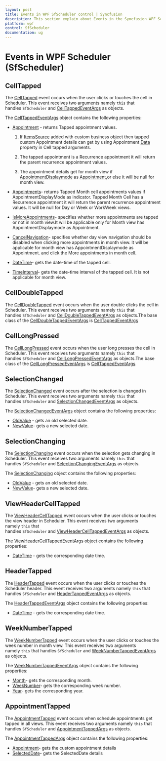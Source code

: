 ```yaml
---
layout: post
title: Events in WPF SfScheduler control | Syncfusion
description: This section explain about Events in the Syncfusion WPF Scheduler (SfScheduler) control and more details. 
platform: wpf
control: SfScheduler
documentation: ug
---
```


# Events in WPF Scheduler (SfScheduler)

## CellTapped

The [CellTapped](https://help.syncfusion.com/cr/wpf/Syncfusion.UI.Xaml.Scheduler.SfScheduler.html) event occurs when the user clicks or touches the cell in Scheduler.
This event receives two arguments namely `this` that handles `SfScheduler` and [CellTappedEventArgs](https://help.syncfusion.com/cr/wpf/Syncfusion.UI.Xaml.Scheduler.CellTappedEventArgs.html) as objects.

The [CellTappedEventArgs](https://help.syncfusion.com/cr/wpf/Syncfusion.UI.Xaml.Scheduler.CellTappedEventArgs.html) object contains the following properties:

* [Appointment](https://help.syncfusion.com/cr/wpf/Syncfusion.UI.Xaml.Scheduler.CellTappedEventArgs.html#Syncfusion_UI_Xaml_Scheduler_CellTappedEventArgs_Appointment) - returns Tapped appointment values.

    1. If [ItemsSource](https://help.syncfusion.com/cr/wpf/Syncfusion.UI.Xaml.Scheduler.SfScheduler.html#Syncfusion_UI_Xaml_Scheduler_SfScheduler_ItemsSourceProperty) added with custom business object then tapped custom Appointment details can get by using Appointment [Data](https://help.syncfusion.com/cr/wpf/Syncfusion.UI.Xaml.Scheduler.ScheduleAppointment.html#Syncfusion_UI_Xaml_Scheduler_ScheduleAppointment_Data) property in Cell tapped arguments. 

    2. The tapped appointment is a Recurrence appointment it will return the parent recurrence appointment values. 

    3. The appointment details get for month view if [AppointmentDisplaymode](https://help.syncfusion.com/cr/wpf/Syncfusion.UI.Xaml.Scheduler.MonthViewSettings.html#Syncfusion_UI_Xaml_Scheduler_MonthViewSettings_AppointmentDisplayMode) as [Appointment](https://help.syncfusion.com/cr/wpf/Syncfusion.UI.Xaml.Scheduler.CellTappedEventArgs.html#Syncfusion_UI_Xaml_Scheduler_CellTappedEventArgs_Appointment),or else it will be null for month view.
* [Appointments](https://help.syncfusion.com/cr/wpf/Syncfusion.UI.Xaml.Scheduler.CellTappedEventArgs.html#Syncfusion_UI_Xaml_Scheduler_CellTappedEventArgs_Appointments)- returns Tapped Month cell appointments values if AppointmentDisplayMode as indicator. Tapped Month Cell has a Recurrence appointment it will return the parent recurrence appointment values. It will be null for Day or Week or WorkWeek views.
* [IsMoreAppointments](https://help.syncfusion.com/cr/wpf/Syncfusion.UI.Xaml.Scheduler.CellTappedEventArgs.html#Syncfusion_UI_Xaml_Scheduler_CellTappedEventArgs_IsMoreAppointments)- specifies whether more appointments are tapped or not in month view.It will be applicable only for Month view has  AppointmentDisplaymode as Appointment.
* [CancelNavigation](https://help.syncfusion.com/cr/wpf/Syncfusion.UI.Xaml.Scheduler.CellTappedEventArgs.html#Syncfusion_UI_Xaml_Scheduler_CellTappedEventArgs_CancelNavigation)- specifies whether day view navigation should be disabled when clicking more appointments in month view. It will be applicable for month view has AppointmentDisplaymode as Appointment. and click the More appointments in month cell.
* [DateTime](https://help.syncfusion.com/cr/wpf/Syncfusion.UI.Xaml.Scheduler.CellTappedEventArgs.html#Syncfusion_UI_Xaml_Scheduler_CellTappedEventArgs_DateTime)- gets the date-time of the tapped cell.
* [TimeInterval](https://help.syncfusion.com/cr/wpf/Syncfusion.UI.Xaml.Scheduler.CellTappedEventArgs.html#Syncfusion_UI_Xaml_Scheduler_CellTappedEventArgs_TimeInterval)- gets the date-time interval of the tapped cell. It is not applicable for month view.

## CellDoubleTapped

The [CellDoubleTapped](https://help.syncfusion.com/cr/wpf/Syncfusion.UI.Xaml.Scheduler.SfScheduler.html) event occurs when the user double clicks the cell in Scheduler. This event receives two arguments namely `this` that handles `SfScheduler` and [CellDoubleTappedEventArgs](https://help.syncfusion.com/cr/wpf/Syncfusion.UI.Xaml.Scheduler.CellDoubleTappedEventArgs.html) as objects.The base class of the [CellDoubleTappedEventArgs](https://help.syncfusion.com/cr/wpf/Syncfusion.UI.Xaml.Scheduler.CellDoubleTappedEventArgs.html) is [CellTappedEventArgs](https://help.syncfusion.com/cr/wpf/Syncfusion.UI.Xaml.Scheduler.CellTappedEventArgs.html)

## CellLongPressed

The [CellLongPressed](https://help.syncfusion.com/cr/wpf/Syncfusion.UI.Xaml.Scheduler.SfScheduler.html) event occurs when the user long presses the cell in Scheduler. This event receives two arguments namely `this` that handles `SfScheduler` and [CellLongPressedEventArgs](https://help.syncfusion.com/cr/wpf/Syncfusion.UI.Xaml.Scheduler.CellLongPressedEventArgs.html) as objects.The base class of the [CellLongPressedEventArgs](https://help.syncfusion.com/cr/wpf/Syncfusion.UI.Xaml.Scheduler.CellLongPressedEventArgs.html) is [CellTappedEventArgs](https://help.syncfusion.com/cr/wpf/Syncfusion.UI.Xaml.Scheduler.CellTappedEventArgs.html)

## SelectionChanged

The [SelectionChanged](https://help.syncfusion.com/cr/wpf/Syncfusion.UI.Xaml.Scheduler.SfScheduler.html) event occurs after the selection is changed in Scheduler. This event receives two arguments namely `this` that handles `SfScheduler` and [SelectionChangedEventArgs](https://help.syncfusion.com/cr/wpf/Syncfusion.UI.Xaml.Scheduler.SelectionChangedEventArgs.html) as objects.

The [SelectionChangedEventArgs](https://help.syncfusion.com/cr/wpf/Syncfusion.UI.Xaml.Scheduler.SelectionChangedEventArgs.html) object contains the following properties:

* [OldValue](https://help.syncfusion.com/cr/wpf/Syncfusion.UI.Xaml.Scheduler.SelectionChangedEventArgs.html#Syncfusion_UI_Xaml_Scheduler_SelectionChangedEventArgs_OldValue) - gets an old selected date.
* [NewValue](https://help.syncfusion.com/cr/wpf/Syncfusion.UI.Xaml.Scheduler.SelectionChangedEventArgs.html#Syncfusion_UI_Xaml_Scheduler_SelectionChangedEventArgs_NewValue)- gets a new selected date.

## SelectionChanging 

The [SelectionChanging](https://help.syncfusion.com/cr/wpf/Syncfusion.UI.Xaml.Scheduler.SfScheduler.html) event occurs when the selection gets changing in Scheduler. This event receives two arguments namely `this` that handles `SfScheduler` and [SelectionChangingEventArgs](https://help.syncfusion.com/cr/wpf/Syncfusion.UI.Xaml.Scheduler.SelectionChangingEventArgs.html) as objects.

The [SelectionChanging](https://help.syncfusion.com/cr/wpf/Syncfusion.UI.Xaml.Scheduler.SelectionChangingEventArgs.html) object contains the following properties:

* [OldValue](https://help.syncfusion.com/cr/wpf/Syncfusion.UI.Xaml.Scheduler.SelectionChangingEventArgs.html#Syncfusion_UI_Xaml_Scheduler_SelectionChangingEventArgs_OldValue) - gets an old selected date.
* [NewValue](https://help.syncfusion.com/cr/wpf/Syncfusion.UI.Xaml.Scheduler.SelectionChangingEventArgs.html#Syncfusion_UI_Xaml_Scheduler_SelectionChangingEventArgs_NewValue)- gets a new selected date.

## ViewHeaderCellTapped

The [ViewHeaderCellTapped](https://help.syncfusion.com/cr/wpf/Syncfusion.UI.Xaml.Scheduler.SfScheduler.html) event occurs when the user clicks or touches the view header in Scheduler. This event receives two arguments namely `this` that handles `SfScheduler` and [ViewHeaderCellTappedEventArgs](https://help.syncfusion.com/cr/wpf/Syncfusion.UI.Xaml.Scheduler.ViewHeaderCellTappedEventArgs.html) as objects.

The [ViewHeaderCellTappedEventArgs](https://help.syncfusion.com/cr/wpf/Syncfusion.UI.Xaml.Scheduler.ViewHeaderCellTappedEventArgs.html) object contains the following properties:

* [DateTime](https://help.syncfusion.com/cr/wpf/Syncfusion.UI.Xaml.Scheduler.ViewHeaderCellTappedEventArgs.html#Syncfusion_UI_Xaml_Scheduler_ViewHeaderCellTappedEventArgs_DateTime) - gets the corresponding date time.

## HeaderTapped

The [HeaderTapped](https://help.syncfusion.com/cr/wpf/Syncfusion.UI.Xaml.Scheduler.SfScheduler.html) event occurs when the user clicks or touches the Scheduler header. This event receives two arguments namely `this` that handles `SfScheduler` and [HeaderTappedEventArgs](https://help.syncfusion.com/cr/wpf/Syncfusion.UI.Xaml.Scheduler.HeaderTappedEventArgs.html) as objects.

The [HeaderTappedEventArgs](https://help.syncfusion.com/cr/wpf/Syncfusion.UI.Xaml.Scheduler.HeaderTappedEventArgs.html) object contains the following properties:

* [DateTime](https://help.syncfusion.com/cr/wpf/Syncfusion.UI.Xaml.Scheduler.HeaderTappedEventArgs.html#Syncfusion_UI_Xaml_Scheduler_HeaderTappedEventArgs_DateTime) - gets the corresponding date time.

## WeekNumberTapped

The [WeekNumberTapped](https://help.syncfusion.com/cr/wpf/Syncfusion.UI.Xaml.Scheduler.SfScheduler.html) event occurs when the user clicks or touches the week number in month view. This event receives two arguments namely `this` that handles `SfScheduler` and [WeekNumberTappedEventArgs](https://help.syncfusion.com/cr/wpf/Syncfusion.UI.Xaml.Scheduler.WeekNumberTappedEventArgs.html) as objects.

The [WeekNumberTappedEventArgs](https://help.syncfusion.com/cr/wpf/Syncfusion.UI.Xaml.Scheduler.WeekNumberTappedEventArgs.html) object contains the following properties:

* [Month](https://help.syncfusion.com/cr/wpf/Syncfusion.UI.Xaml.Scheduler.WeekNumberTappedEventArgs.html#Syncfusion_UI_Xaml_Scheduler_WeekNumberTappedEventArgs_Month)- gets the corresponding month.
* [WeekNumber](https://help.syncfusion.com/cr/wpf/Syncfusion.UI.Xaml.Scheduler.WeekNumberTappedEventArgs.html#Syncfusion_UI_Xaml_Scheduler_WeekNumberTappedEventArgs_WeekNumber)- gets the corresponding week number.
* [Year](https://help.syncfusion.com/cr/wpf/Syncfusion.UI.Xaml.Scheduler.WeekNumberTappedEventArgs.html#Syncfusion_UI_Xaml_Scheduler_WeekNumberTappedEventArgs_Year)- gets the corresponding year.

## AppointmentTapped

The [AppointmentTapped](https://help.syncfusion.com/cr/wpf/Syncfusion.UI.Xaml.Scheduler.SfScheduler.html) event occurs when schedule appointments get tapped in all views. This event receives two arguments namely `this` that handles `SfScheduler` and [AppointmentTappedArgs](https://help.syncfusion.com/cr/wpf/Syncfusion.UI.Xaml.Scheduler.AppointmentTappedArgs.html) as objects.

The [AppointmentTappedArgs](https://help.syncfusion.com/cr/wpf/Syncfusion.UI.Xaml.Scheduler.AppointmentTappedArgs.html) object contains the following properties:

* [Appointment](https://help.syncfusion.com/cr/wpf/Syncfusion.UI.Xaml.Scheduler.AppointmentTappedArgs.html#Syncfusion_UI_Xaml_Scheduler_AppointmentTappedArgs_Appointment)- gets the custom appointment details
* [SelectedDate](https://help.syncfusion.com/cr/wpf/Syncfusion.UI.Xaml.Scheduler.AppointmentTappedArgs.html#Syncfusion_UI_Xaml_Scheduler_AppointmentTappedArgs_SelectedDate)- gets the SelectedDate details